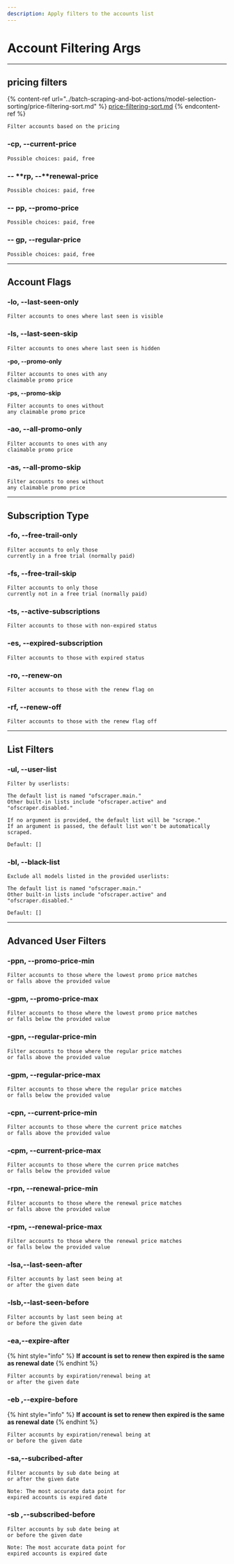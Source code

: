 ```yaml
---
description: Apply filters to the accounts list
---
```


# Account Filtering Args

***

## pricing filters

{% content-ref url="../batch-scraping-and-bot-actions/model-selection-sorting/price-filtering-sort.md" %}
[price-filtering-sort.md](../batch-scraping-and-bot-actions/model-selection-sorting/price-filtering-sort.md)
{% endcontent-ref %}

```
Filter accounts based on the pricing 
```

### -cp, --current-price

```
Possible choices: paid, free
```

### _--_ **rp, --**renewal-price

```
Possible choices: paid, free
```

### _--_ **pp, --promo-price**

```
Possible choices: paid, free
```

### **-- gp, --regular-price**

```
Possible choices: paid, free
```

***

## Account Flags

### **-lo, --last-seen-only**

```
Filter accounts to ones where last seen is visible
```

### **-ls, --last-seen-skip**

```
Filter accounts to ones where last seen is hidden
```

**-po, --promo-only**

```
Filter accounts to ones with any 
claimable promo price
```

**-ps, --promo-skip**

```
Filter accounts to ones without
any claimable promo price
```

### **-ao, --all-promo-only**

```
Filter accounts to ones with any 
claimable promo price
```

### **-as, --all-promo-skip**

```
Filter accounts to ones without
any claimable promo price
```



***

## Subscription Type

### **-fo, --free-trail-only**

```
Filter accounts to only those 
currently in a free trial (normally paid)
```

### **-fs, --free-trail-skip**

```
Filter accounts to only those 
currently not in a free trial (normally paid)
```

### **-ts, --active-subscriptions**

```
Filter accounts to those with non-expired status
```

### **-es, --expired-subscription**

```
Filter accounts to those with expired status
```

### **-ro, --renew-on**

```
Filter accounts to those with the renew flag on
```

### **-rf, --renew-off**

```
Filter accounts to those with the renew flag off
```



***

## List Filters

### -ul, --user-list

```
Filter by userlists:

The default list is named "ofscraper.main." 
Other built-in lists include "ofscraper.active" and "ofscraper.disabled."

If no argument is provided, the default list will be "scrape." 
If an argument is passed, the default list won't be automatically scraped.
```

```
Default: []
```

### -bl, --black-list

```
Exclude all models listed in the provided userlists:

The default list is named "ofscraper.main." 
Other built-in lists include "ofscraper.active" and "ofscraper.disabled."
```

```
Default: []
```



***

## Advanced User Filters

### -ppn, --promo-price-min

```
Filter accounts to those where the lowest promo price matches 
or falls above the provided value
```

### -gpm, --promo-price-max

```
Filter accounts to those where the lowest promo price matches 
or falls below the provided value
```

### -gpn, --regular-price-min

```
Filter accounts to those where the regular price matches 
or falls above the provided value
```

### -gpm, --regular-price-max

```
Filter accounts to those where the regular price matches 
or falls below the provided value
```

### -cpn, --current-price-min

```
Filter accounts to those where the current price matches 
or falls above the provided value
```

### -cpm, --current-price-max

```
Filter accounts to those where the curren price matches 
or falls below the provided value
```

### -rpn, --renewal-price-min

```
Filter accounts to those where the renewal price matches 
or falls above the provided value
```

### -rpm, --renewal-price-max

```
Filter accounts to those where the renewal price matches 
or falls below the provided value
```

### -lsa,--last-seen-after

```
Filter accounts by last seen being at 
or after the given date
```

### -lsb,--last-seen-before

```
Filter accounts by last seen being at 
or before the given date
```



### -ea,--expire-after

{% hint style="info" %}
**If account is set to renew then expired is the same as renewal date**
{% endhint %}

```
Filter accounts by expiration/renewal being at 
or after the given date
```

### -eb ,--expire-before

{% hint style="info" %}
**If account is set to renew then expired is the same as renewal date**
{% endhint %}

```
Filter accounts by expiration/renewal being at 
or before the given date
```

### -sa,--subcribed-after

```
Filter accounts by sub date being at 
or after the given date

Note: The most accurate data point for 
expired accounts is expired date
```

### -sb ,--subscribed-before

```
Filter accounts by sub date being at 
or before the given date

Note: The most accurate data point for 
expired accounts is expired date
```
